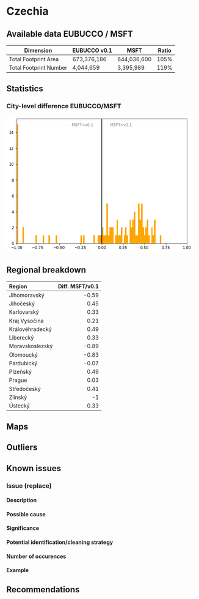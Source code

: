 
# Czechia
## Available data EUBUCCO / MSFT

| Dimension    | EUBUCCO v0.1 | MSFT | Ratio |
| -------- | ------- | ------- | ------- |
|Total Footprint Area|673,376,186|644,036,600|105%|
|Total Footprint Number|4,044,659|3,395,989|119%|


## Statistics

### City-level difference EUBUCCO/MSFT 
 ![City-level difference EUBUCCO/MSFT](../imgs/city_diff/czechia_city_diff.png)

## Regional breakdown

| Region          |   Diff. MSFT/v0.1 |
|:----------------|------------------:|
| Jihomoravský    |             -0.59 |
| Jihočeský       |              0.45 |
| Karlovarský     |              0.33 |
| Kraj Vysočina   |              0.21 |
| Královéhradecký |              0.49 |
| Liberecký       |              0.33 |
| Moravskoslezský |             -0.89 |
| Olomoucký       |             -0.83 |
| Pardubický      |             -0.07 |
| Plzeňský        |              0.49 |
| Prague          |              0.03 |
| Středočeský     |              0.41 |
| Zlínský         |             -1    |
| Ústecký         |              0.33 |

## Maps
## Outliers
## Known issues

### Issue (replace) 

#### Description

#### Possible cause

#### Significance 

#### Potential identification/cleaning strategy

#### Number of occurences

#### Example
## Recommendations
